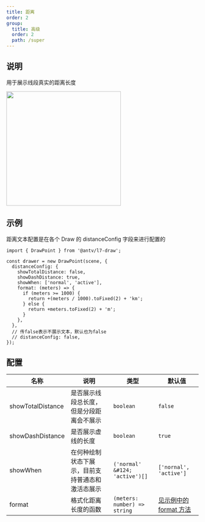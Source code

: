 ```yaml
---
title: 距离
order: 2
group:
  title: 高级
  order: 2
  path: /super
---
```


## 说明

用于展示线段真实的距离长度

<img src="https://gw.alipayobjects.com/mdn/rms_2591f5/afts/img/A*phM1SKhldcQAAAAAAAAAAAAAARQnAQ" width="300" />

## 示例

距离文本配置是在各个 Draw 的 distanceConfig 字段来进行配置的

```tsx | pure
import { DrawPoint } from '@antv/l7-draw';

const drawer = new DrawPoint(scene, {
  distanceConfig: {
    showTotalDistance: false,
    showDashDistance: true,
    showWhen: ['normal', 'active'],
    format: (meters) => {
      if (meters >= 1000) {
        return +(meters / 1000).toFixed(2) + 'km';
      } else {
        return +meters.toFixed(2) + 'm';
      }
    },
  },
  // 传false表示不展示文本，默认也为false
  // distanceConfig: false,
});
```

## 配置

| 名称              | 说明                                             | 类型                         | 默认值                    |
| ----------------- | ------------------------------------------------ | ---------------------------- |------------------------|
| showTotalDistance | 是否展示线段总长度，但是分段距离会不展示         | `boolean`                    | `false`                |
| showDashDistance  | 是否展示虚线的长度                               | `boolean`                    | `true`                 |
| showWhen          | 在何种绘制状态下展示，目前支持普通态和激活态展示 | `('normal' &#124; 'active')[]`   | `['nornal', 'active']` |
| format            | 格式化距离长度的函数                             | `(meters: number) => string` | [见示例中的 format 方法](#示例) |

